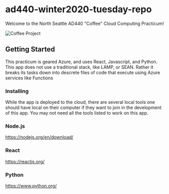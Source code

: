 # ad440-winter2020-tuesday-repo

Welcome to the North Seattle AD440 "Coffee" Cloud Computing Practicum! 

<img src="https://food.fnr.sndimg.com/content/dam/images/food/fullset/2014/11/6/0/fnd_cat-latte-art.jpg.rend.hgtvcom.406.305.suffix/1415304438292.jpeg" title="Coffee Project">

## Getting Started
This practicum is geared Azure, and uses React, Javascript, and Python. This app does not use a traditional stack, like LAMP, or SEAN. Rather it breaks its tasks down into descrete files of code that execute using Azure services like Functions 

### Installing
While the app is deployed to the cloud, there are several local tools one should have local on their computer if they want to join in the development of this app. You may not need all the tools listed to work on this app.

### Node.js
https://nodejs.org/en/download/


### React
https://reactjs.org/

### Python
https://www.python.org/
